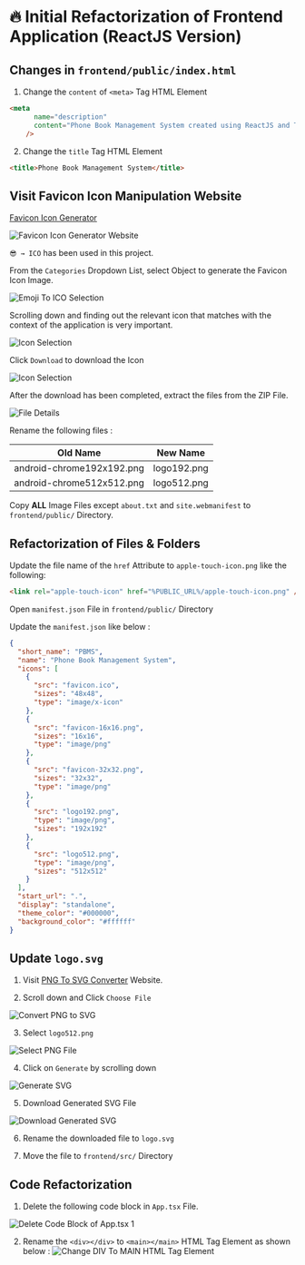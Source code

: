 # 🔥 Initial Refactorization of Frontend Application (ReactJS Version)

## Changes in `frontend/public/index.html`

1. Change the `content` of `<meta>` Tag HTML Element

```html
<meta
      name="description"
      content="Phone Book Management System created using ReactJS and TypeScript"
    />
```

2. Change the `title` Tag HTML Element

```html
<title>Phone Book Management System</title>
```

## Visit Favicon Icon Manipulation Website

[Favicon Icon Generator](https://favicon.io/)

![Favicon Icon Generator Website](/scripts/images/Favicon-Icon-Generator.png)

`😎 → ICO` has been used in this project.

From the `Categories` Dropdown List, select Object to generate the Favicon Icon Image.

![Emoji To ICO Selection](/scripts/images/Emoji-ICO-Selection.png)

Scrolling down and finding out the relevant icon that matches with the context of the application is very important.

![Icon Selection](/scripts/images/Icon-Selection.png)

Click `Download` to download the Icon

![Icon Selection](/scripts/images/Download-Icon.png)

After the download has been completed, extract the files from the ZIP File.

![File Details](/scripts/images/File-Details.png)

Rename the following files : 

| Old Name | New Name | 
| -------- | -------- | 
| android-chrome192x192.png | logo192.png | 
| android-chrome512x512.png | logo512.png |

Copy <b>ALL</b> Image Files except `about.txt` and `site.webmanifest` to `frontend/public/` Directory.

## Refactorization of Files & Folders

Update the file name of the `href` Attribute to `apple-touch-icon.png` like the following:

```html
<link rel="apple-touch-icon" href="%PUBLIC_URL%/apple-touch-icon.png" />
```

Open `manifest.json` File in `frontend/public/` Directory

Update the `manifest.json` like below : 

```json
{
  "short_name": "PBMS",
  "name": "Phone Book Management System",
  "icons": [
    {
      "src": "favicon.ico",
      "sizes": "48x48",
      "type": "image/x-icon"
    },
    {
      "src": "favicon-16x16.png",
      "sizes": "16x16",
      "type": "image/png"
    },
    {
      "src": "favicon-32x32.png",
      "sizes": "32x32",
      "type": "image/png"
    },
    {
      "src": "logo192.png",
      "type": "image/png",
      "sizes": "192x192"
    },
    {
      "src": "logo512.png",
      "type": "image/png",
      "sizes": "512x512"
    }
  ],
  "start_url": ".",
  "display": "standalone",
  "theme_color": "#000000",
  "background_color": "#ffffff"
}
```

## Update `logo.svg`

1. Visit [PNG To SVG Converter](https://www.pngtosvg.com/) Website.

2. Scroll down and Click `Choose File`

![Convert PNG to SVG](/scripts/images/PNG-SVG-Converter.png)

3. Select `logo512.png`

![Select PNG File](/scripts/images/File-Selection.png)

4. Click on `Generate` by scrolling down

![Generate SVG](/scripts/images/Generate-SVG.png)

5. Download Generated SVG File

![Download Generated SVG](/scripts/images/Downalod-Generated-SVG.png)

6. Rename the downloaded file to `logo.svg`

7. Move the file to `frontend/src/` Directory

## Code Refactorization

1. Delete the following code block in `App.tsx` File.

![Delete Code Block of App.tsx 1](/scripts/images/Code-Refactor-1.png)

2. Rename the `<div></div>` to `<main></main>` HTML Tag Element as shown below : 
![Change DIV To MAIN HTML Tag Element](/scripts/images/Code-Refactor-2.png)
